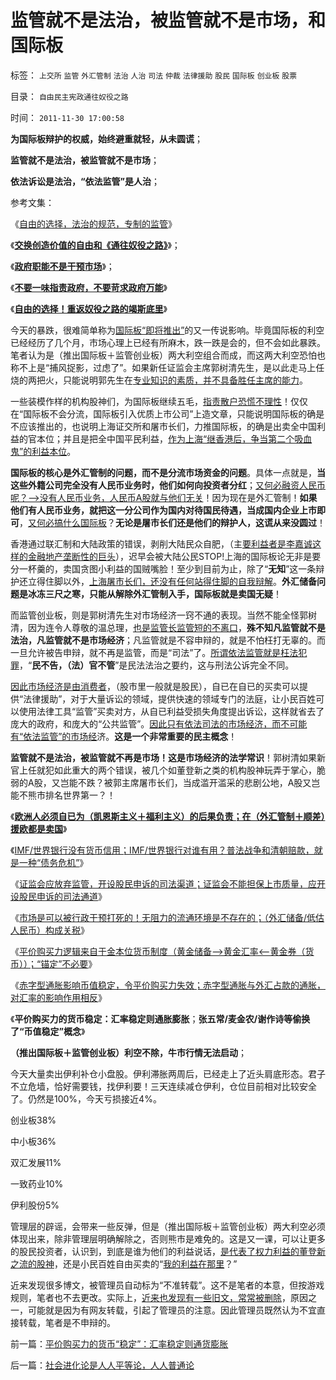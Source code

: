 # 监管就不是法治，被监管就不是市场，和国际板

标签： `上交所` `监管` `外汇管制` `法治` `人治` `司法` `仲裁` `法律援助` `股民` `国际板` `创业板` `股票` 

目录： `自由民主宪政通往奴役之路`

时间： `2011-11-30 17:00:58`

**为国际板辩护的权威，始终避重就轻，从未圆谎**；

**监管就不是法治，被监管就不是市场**；

**依法诉讼是法治，“依法监管”是人治**；

参考文集：

《[自由的选择，法治的规范，专制的监管](../../../2011/7/16/自由的选择，法治的规范，专制的监管.md)》

《[**交换创造价值的自由和《通往奴役之路》**](../../../2011/2/19/交换创造价值的自由和《通往奴役之路》.md)》；

《[**政府职能不是干预市场**](../../../2011/1/3/政府职能不是干预市场.md)》；

《[**不要一味指责政府，不要苛求政府万能**](../../../2010/12/12/不要一味指责政府.md)》

《[**自由的选择！重返奴役之路的竭斯底里**](../../../2011/7/9/自由的选择！重返奴役之路的竭斯底里.md)》

今天的暴跌，很难简单称为[国际板“即将推出”](../../../2011/11/25/（外汇管制＋金融垄断）下推出国际板，不仅仅是卖国！.md)的又一传说影响。毕竟国际板的利空已经经历了几个月，市场心理上已经有所麻木，跌一跌是会的，但不会如此暴跌。笔者认为是（推出国际板＋监管创业板）两大利空组合而成，而这两大利空恐怕也称不上是“捕风捉影，过虑了”。如果新任证监会主席郭树清先生，是以此走马上任烧的两把火，只能说明郭先生在[专业知识的素质，并不具备胜任主席的能力](../../../2011/5/23/尚主席向国际板开放国企待遇.md)。

一些装模作样的机构股神们，为国际板继续五毛，[指责散户恐慌不理性](../../../2011/6/20/管理层应反思为“A股机构化”而妖魔化散户.md)！仅仅在“国际板不会分流，国际板引入优质上市公司”上造文章，只能说明国际板的确是不应该推出的，也说明上海证交所和屠市长们，力推国际板，的确是出卖全中国利益的官本位；并且是把全中国平民利益，[作为上海“继香港后，争当第二个吸血鬼”的利益本位](../../../2011/1/3/联汇制或将覆灭中港整体经济.md)。

**国际板的核心是外汇管制的问题，而不是分流市场资金的问题**。具体一点就是，**当这些外籍公司完全没有人民币业务时，他们如何向投资者分红**；[又何必融资人民币呢？——>没有人民币业务，人民币A股就与他们无关](../../../2011/5/25/人民币国际板“圈了钱，带不走”.md)！因为现在是外汇管制！**如果他们有人民币业务，就把这一分公司作为国内对待国民待遇，当成国内企业上市即可**，[又何必搞什么国际板](../../../2011/5/25/人民币国际板是“藏富于外，藏汇于外”.md)？**无论是屠市长们还是他们的辩护人，这谎从来没圆过**！

香港通过联汇制和大陆政策的错误，剥削大陆民众自肥，（主[要利益者是李嘉诚这样的金融地产垄断性的巨头](../../../2010/3/30/中国人好赌的原因.md)），迟早会被大陆公民STOP!上海的国际板论无非是要分一杯羹的，卖国贪图小利益的国贼嘴脸！至少到目前为止，除了“**无知**”这一条辩护还立得住脚以外，[上海屠市长们，还没有任何站得住脚的自我辩解](../../../2011/5/23/尚主席向国际板开放国企待遇.md)。**外汇储备问题是冰冻三尺之寒，只能从解除外汇管制入手，国际板就是卖国无疑**！

而监管创业板，则是郭树清先生对市场经济一窍不通的表现。当然不能全怪郭树清，因为连令人尊敬的温总理，[也是监管长监管短的不离口](../../../2009/8/2/行政监管无法减少腐败，无法控制特权最大化定律.md)，**殊不知凡监管就不是法治，凡监管就不是市场经济**；凡监管就是不容申辩的，就是不怕枉打无辜的。而一旦允许被告申辩，就不再是监管，而是“司法”了。[所谓依法监管就是枉法犯罪](../../../2009/7/12/枉法人治乃分裂之门.md)，“**民不告，（法）官不管**”是民法法治之要约，这与刑法公诉完全不同。

[因此市场经济是由消费者](../../../2011/7/5/民主是消费者的钞票买出来的；乳业实播《通往奴役之路》.md)，（股市里一般就是股民），自已在自已的买卖可以提供“法律援助”，对于大量诉讼的领域，提供快速的领域专门的法庭，让小民百姓可以使用法律工具“监管”买卖对方，从自已利益受损失角度提出诉讼，这样就省去了庞大的政府，和庞大的“公共监管”。[因此只有依法司法的市场经济，而不可能有“依法监管”的市场经](../../../2011/11/29/证监会应放弃监管，开设司法仲裁渠道.md)济。**这是一个非常重要的民主概念**！

**监管就不是法治，被监管就不再是市场！这是市场经济的法学常识**！郭树清如果新官上任就犯如此重大的两个错误，被几个如董登新之类的机构股神玩弄于掌心，脆弱的A股，又岂能不跌？被郭主席屠市长们，当成滥开滥采的悲剧公地，A股又岂能不熊市排名世界第一？！

《[**欧洲人必须自已为（凯恩斯主义＋福利主义）的后果负责；在（外汇管制＋顺差）援欧都是卖国**](../../../2011/11/29/（外汇管制＋顺差）下援欧都是卖国.md)》

《[IMF/世界银行没有货币信用；IMF/世界银行对谁有用？普法战争和清朝赔款，就是一种“债务危机”](../../../2011/11/29/征服高卢，普法战争，清朝赔款和欧洲的债务危机.md)》

《[证监会应放弃监管，开设股民申诉的司法渠道；证监会不能担保上市质量，应开设股民申诉的司法通道](../../../2011/11/29/证监会应放弃监管，开设司法仲裁渠道.md)》

《[市场是可以被行政干预打死的！无阻力的流通环境是不存在的；（外汇储备/低估人民币）构成关税](../../../2011/11/30/市场不是万能的，市场是可以被行政干预打死.md)》

《[平价购买力逻辑来自于金本位货币制度（黄金储备——>黄金汇率<——黄金券（货币））；“锚定”不必要](../../../2011/11/30/平价购买力的黄金，外汇，汇率和通货膨胀.md)》

《[赤字型通胀影响币值稳定，令平价购买力失效；赤字型通胀与外汇占款的通胀，对汇率的影响作用相反](../../../2011/11/30/平价购买力中不同类型的通胀与汇率的关系.md)》

《**平价购买力的货币稳定：汇率稳定则通胀膨胀**；**张五常/麦金农/谢作诗等偷换了“币值稳定”概念**》

**（推出国际板＋监管创业板）利空不除，牛市行情无法启动**；

今天大量卖出伊利补仓小盘股。伊利滞胀两周后，已经走上了近头肩底形态。君子不立危墙，恰好需要钱，找伊利要！三天连续减仓伊利，仓位目前相对比较安全了。仍然是100%，今天亏损接近4%。

创业板38%

中小板36%

双汇发展11%

一致药业10%

伊利股份5%

管理层的辟谣，会带来一些反弹，但是（推出国际板＋监管创业板）两大利空必须体现出来，除非管理层明确解除之，否则熊市是难免的。这是又一课，可以让更多的股民投资者，认识到，到底是谁为他们的利益说话，[是代表了权力利益的董登新之流的股神](../../../2011/6/13/世界上有蠢猪并不奇怪.md)，还是小民百姓自由买卖的“[我的利益在那里](../../../2011/4/25/“我的观点我作主”和理性主义的权威.md)？”

近来发现很多博文，被管理员自动标为“不准转载”。这不是笔者的本意，但按游戏规则，笔者也不去更改。实际上，[近来也发现有一些旧文，常常被删除](../../../2009/8/7/在新浪写博文不比写书容易.md)，原因之一，可能就是因为有网友转载，引起了管理员的注意。因此管理员既然认为不宜直接转载，笔者是不申辩的。



前一篇：[平价购买力的货币“稳定”：汇率稳定则通货膨胀](../../../2011/11/30/平价购买力的货币“稳定”：汇率稳定则通货膨胀.md)

后一篇：[社会进化论是人人平等论，人人普通论](../../../2011/12/1/社会进化论是人人平等论，人人普通论.md)